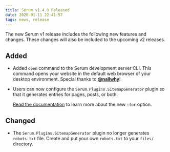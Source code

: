 ```yaml
---
title: Serum v1.4.0 Released
date: 2020-01-11 22:41:57
tags: news, release
---
```


The new Serum v1 release includes the following new features and changes. These
changes will also be included to the upcoming v2 releases.

## Added

- Added `open` command to the Serum development server CLI. This command opens
  your website in the default web browser of your desktop environment. Special
  thanks to **[@nallwhy](https://github.com/nallwhy)**!
- Users can now configure the `Serum.Plugins.SitemapGenerator` plugin so that
  it generates entries for pages, posts, or both.

  [Read the documentation](%page:docs/plugin/sitemap) to learn more about the
  new `:for` option.

## Changed

- The `Serum.Plugins.SitemapGenerator` plugin no longer generates `robots.txt`
  file. Create and put your own `robots.txt` to your `files/` directory.
